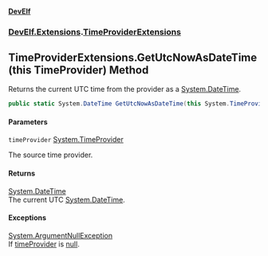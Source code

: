 #### [DevElf](README.md 'README')
### [DevElf\.Extensions](DevElf.Extensions.md 'DevElf\.Extensions').[TimeProviderExtensions](TimeProviderExtensions.md 'DevElf\.Extensions\.TimeProviderExtensions')

## TimeProviderExtensions\.GetUtcNowAsDateTime\(this TimeProvider\) Method

Returns the current UTC time from the provider as a [System\.DateTime](https://learn.microsoft.com/en-us/dotnet/api/system.datetime 'System\.DateTime')\.

```csharp
public static System.DateTime GetUtcNowAsDateTime(this System.TimeProvider timeProvider);
```
#### Parameters

<a name='DevElf.Extensions.TimeProviderExtensions.GetUtcNowAsDateTime(thisSystem.TimeProvider).timeProvider'></a>

`timeProvider` [System\.TimeProvider](https://learn.microsoft.com/en-us/dotnet/api/system.timeprovider 'System\.TimeProvider')

The source time provider\.

#### Returns
[System\.DateTime](https://learn.microsoft.com/en-us/dotnet/api/system.datetime 'System\.DateTime')  
The current UTC [System\.DateTime](https://learn.microsoft.com/en-us/dotnet/api/system.datetime 'System\.DateTime')\.

#### Exceptions

[System\.ArgumentNullException](https://learn.microsoft.com/en-us/dotnet/api/system.argumentnullexception 'System\.ArgumentNullException')  
If [timeProvider](TimeProviderExtensions.GetUtcNowAsDateTime.G3U2UI7C7M6TWL6JEY3ZC6PX3.md#DevElf.Extensions.TimeProviderExtensions.GetUtcNowAsDateTime(thisSystem.TimeProvider).timeProvider 'DevElf\.Extensions\.TimeProviderExtensions\.GetUtcNowAsDateTime\(this System\.TimeProvider\)\.timeProvider') is [null](https://docs.microsoft.com/en-us/dotnet/csharp/language-reference/keywords/null 'https://docs\.microsoft\.com/en\-us/dotnet/csharp/language\-reference/keywords/null')\.